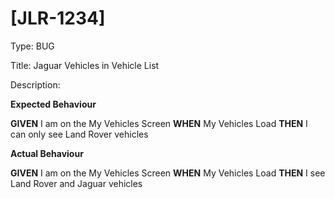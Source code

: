 # [JLR-1234]

Type: BUG

Title: Jaguar Vehicles in Vehicle List

Description:

**Expected Behaviour**

**GIVEN** I am on the My Vehicles Screen
**WHEN** My Vehicles Load
**THEN** I can only see Land Rover vehicles

**Actual Behaviour**

**GIVEN** I am on the My Vehicles Screen
**WHEN** My Vehicles Load
**THEN** I see Land Rover and Jaguar vehicles
